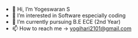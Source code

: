 - 👋 Hi, I’m Yogeswaran S
- 👀 I’m interested in Software especially coding 
- 🌱 I’m currently pursuing B.E ECE (2nd Year) 
- 📫 How to reach me -> yogihari2101@gmail.com

<!---
Yogeswaran21S/Yogeswaran21S is a ✨ special ✨ repository because its `README.md` (this file) appears on your GitHub profile.
You can click the Preview link to take a look at your changes.
--->
